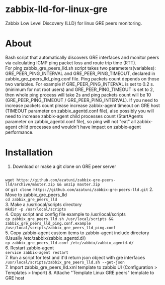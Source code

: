 # zabbix-lld-for-linux-gre
Zabbix Low Level Discovery (LLD) for linux GRE peers monitoring. 
# About
Bash script that automatically discovers GRE interfaces and monitor peers via calculating ICMP ping packet loss and route trip time (RTT).<br>
For ping zabbix_gre_peers_lld.sh script takes two parameters(variables): GRE_PEER_PING_INTERVAL and GRE_PEER_PING_TIMEOUT, declared in zabbix_gre_peers_lld_ping.conf file. Ping packets count depends on those two variables. For example if GRE_PEER_PING_INTERVAL is set to 0.2 s. (minimum for not root users) and GRE_PEER_PING_TIMEOUT is set to 2, then whole ping process will take 2s and ping packets count will be 10 (GRE_PEER_PING_TIMEOUT / GRE_PEER_PING_INTERVAL). If you need to increase packets count please increase zabbix-agent timeout on GRE host (TIMEOUT parameter on zabbix_agentd.conf file), also possibly you will need to increase zabbix-agent child processes count (StartAgents parameter on zabbix_agentd.conf file), so ping will not "eat" all zabbix-agent child processes and wouldn't have impact on zabbix-agent performance.
# Installation
1. Download or make a git clone on GRE peer server
<code>
wget https://github.com/azatuni/zabbix-gre-peers-lld/archive/master.zip && unzip master.zip
</code>
or 
<code>git clone https://github.com/azatuni/zabbix-gre-peers-lld.git</code>
2. Move to zabbix_gre_peers_lld
<code>
cd zabbix_gre_peers_lld
</code>
3. Make a /usr/local/scripts directory
<code>
mkdir -p /usr/local/scripts
</code>
4. Copy script and config file example to /usr/local/scripts
<code>
cp zabbix_gre_peers_lld.sh /usr/local/scripts && zabbix_gre_peers_lld_ping.conf.example /usr/local/scripts/zabbix_gre_peers_lld_ping.conf
</code>
5. Copy zabbix-agent custom items to zabbix-agent include directory (Usually /etc/zabbix/zabbix_agentd.d/)
<code>
cp zabbix_gre_peers_lld.conf /etc/zabbix/zabbix_agentd.d/
</code>
6. Restart zabbix-agent
<code>
service zabbix-agent restart
</code>
7. Run a script for test and it'd return json object with gre interfaces
<code>
/usr/local/scripts/zabbix_gre_peers_lld.sh --get-json  
</code>
7. Import zabbix_gre_peers_lld.xml template to zabbix UI (Configuration > Templates > Import)
8. Attache "Template Linux GRE peers" template to GRE host
